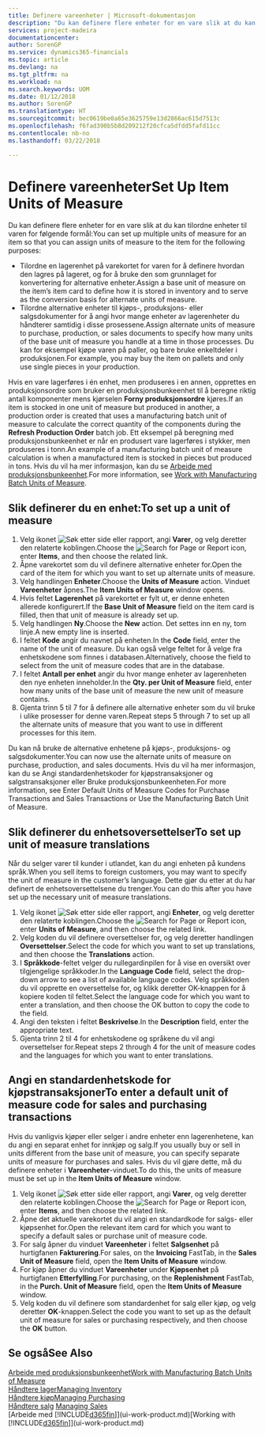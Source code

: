 ```yaml
---
title: Definere vareenheter | Microsoft-dokumentasjon
description: "Du kan definere flere enheter for en vare slik at du kan tilordne enheter til varen for følgende formål."
services: project-madeira
documentationcenter: 
author: SorenGP
ms.service: dynamics365-financials
ms.topic: article
ms.devlang: na
ms.tgt_pltfrm: na
ms.workload: na
ms.search.keywords: UOM
ms.date: 01/12/2018
ms.author: SorenGP
ms.translationtype: HT
ms.sourcegitcommit: bec0619be0a65e3625759e13d2866ac615d7513c
ms.openlocfilehash: f6fad390b5b8d209212f20cfca5dfdd5fafd11cc
ms.contentlocale: nb-no
ms.lasthandoff: 03/22/2018

---
```

# <a name="set-up-item-units-of-measure"></a><span data-ttu-id="75e55-103">Definere vareenheter</span><span class="sxs-lookup"><span data-stu-id="75e55-103">Set Up Item Units of Measure</span></span>
<span data-ttu-id="75e55-104">Du kan definere flere enheter for en vare slik at du kan tilordne enheter til varen for følgende formål:</span><span class="sxs-lookup"><span data-stu-id="75e55-104">You can set up multiple units of measure for an item so that you can assign units of measure to the item for the following purposes:</span></span>

- <span data-ttu-id="75e55-105">Tilordne en lagerenhet på varekortet for varen for å definere hvordan den lagres på lageret, og for å bruke den som grunnlaget for konvertering for alternative enheter.</span><span class="sxs-lookup"><span data-stu-id="75e55-105">Assign a base unit of measure on the item’s item card to define how it is stored in inventory and to serve as the conversion basis for alternate units of measure.</span></span>
- <span data-ttu-id="75e55-106">Tilordne alternative enheter til kjøps-, produksjons- eller salgsdokumenter for å angi hvor mange enheter av lagerenheter du håndterer samtidig i disse prosessene.</span><span class="sxs-lookup"><span data-stu-id="75e55-106">Assign alternate units of measure to purchase, production, or sales documents to specify how many units of the base unit of measure you handle at a time in those processes.</span></span> <span data-ttu-id="75e55-107">Du kan for eksempel kjøpe varen på paller, og bare bruke enkeltdeler i produksjonen.</span><span class="sxs-lookup"><span data-stu-id="75e55-107">For example, you may buy the item on pallets and only use single pieces in your production.</span></span>

<span data-ttu-id="75e55-108">Hvis en vare lagerføres i én enhet, men produseres i en annen, opprettes en produksjonsordre som bruker en produksjonsbunkeenhet til å beregne riktig antall komponenter mens kjørselen **Forny produksjonsordre** kjøres.</span><span class="sxs-lookup"><span data-stu-id="75e55-108">If an item is stocked in one unit of measure but produced in another, a production order is created that uses a manufacturing batch unit of measure to calculate the correct quantity of the components during the **Refresh Production Order** batch job.</span></span> <span data-ttu-id="75e55-109">Ett eksempel på beregning med produksjonsbunkeenhet er når en produsert vare lagerføres i stykker, men produseres i tonn.</span><span class="sxs-lookup"><span data-stu-id="75e55-109">An example of a manufacturing batch unit of measure calculation is when a manufactured item is stocked in pieces but produced in tons.</span></span> <span data-ttu-id="75e55-110">Hvis du vil ha mer informasjon, kan du se [Arbeide med produksjonsbunkeenhet](production-how-to-use-the-manufacturing-batch-unit-of-measure.md).</span><span class="sxs-lookup"><span data-stu-id="75e55-110">For more information, see [Work with Manufacturing Batch Units of Measure](production-how-to-use-the-manufacturing-batch-unit-of-measure.md).</span></span>

## <a name="to-set-up-a-unit-of-measure"></a><span data-ttu-id="75e55-111">Slik definerer du en enhet:</span><span class="sxs-lookup"><span data-stu-id="75e55-111">To set up a unit of measure</span></span>
1. <span data-ttu-id="75e55-112">Velg ikonet ![Søk etter side eller rapport](media/ui-search/search_small.png "Søk etter side eller rapport"), angi **Varer**, og velg deretter den relaterte koblingen.</span><span class="sxs-lookup"><span data-stu-id="75e55-112">Choose the ![Search for Page or Report](media/ui-search/search_small.png "Search for Page or Report icon") icon, enter **Items**, and then choose the related link.</span></span>
2. <span data-ttu-id="75e55-113">Åpne varekortet som du vil definere alternative enheter for.</span><span class="sxs-lookup"><span data-stu-id="75e55-113">Open the card of the item for which you want to set up alternate units of measure.</span></span>
3. <span data-ttu-id="75e55-114">Velg handlingen **Enheter**.</span><span class="sxs-lookup"><span data-stu-id="75e55-114">Choose the **Units of Measure** action.</span></span> <span data-ttu-id="75e55-115">Vinduet **Vareenheter** åpnes.</span><span class="sxs-lookup"><span data-stu-id="75e55-115">The **Item Units of Measure** window opens.</span></span>
4. <span data-ttu-id="75e55-116">Hvis feltet **Lagerenhet** på varekortet er fylt ut, er denne enheten allerede konfigurert.</span><span class="sxs-lookup"><span data-stu-id="75e55-116">If the **Base Unit of Measure** field on the item card is filled, then that unit of measure is already set up.</span></span>
5. <span data-ttu-id="75e55-117">Velg handlingen **Ny**.</span><span class="sxs-lookup"><span data-stu-id="75e55-117">Choose the **New** action.</span></span> <span data-ttu-id="75e55-118">Det settes inn en ny, tom linje.</span><span class="sxs-lookup"><span data-stu-id="75e55-118">A new empty line is inserted.</span></span>
6. <span data-ttu-id="75e55-119">I feltet **Kode** angir du navnet på enheten.</span><span class="sxs-lookup"><span data-stu-id="75e55-119">In the **Code** field, enter the name of the unit of measure.</span></span> <span data-ttu-id="75e55-120">Du kan også velge feltet for å velge fra enhetskodene som finnes i databasen.</span><span class="sxs-lookup"><span data-stu-id="75e55-120">Alternatively, choose the field to select from the unit of measure codes that are in the database.</span></span>
7. <span data-ttu-id="75e55-121">I feltet **Antall per enhet** angir du hvor mange enheter av lagerenheten den nye enheten inneholder.</span><span class="sxs-lookup"><span data-stu-id="75e55-121">In the **Qty. per Unit of Measure** field, enter how many units of the base unit of measure the new unit of measure contains.</span></span>
8. <span data-ttu-id="75e55-122">Gjenta trinn 5 til 7 for å definere alle alternative enheter som du vil bruke i ulike prosesser for denne varen.</span><span class="sxs-lookup"><span data-stu-id="75e55-122">Repeat steps 5 through 7 to set up all the alternate units of measure that you want to use in different processes for this item.</span></span>

<span data-ttu-id="75e55-123">Du kan nå bruke de alternative enhetene på kjøps-, produksjons- og salgsdokumenter.</span><span class="sxs-lookup"><span data-stu-id="75e55-123">You can now use the alternate units of measure on purchase, production, and sales documents.</span></span> <span data-ttu-id="75e55-124">Hvis du vil ha mer informasjon, kan du se Angi standardenhetskoder for kjøpstransaksjoner og salgstransaksjoner eller Bruke produksjonsbunkeenheten.</span><span class="sxs-lookup"><span data-stu-id="75e55-124">For more information, see Enter Default Units of Measure Codes for Purchase Transactions and Sales Transactions or Use the Manufacturing Batch Unit of Measure.</span></span>

## <a name="to-set-up-unit-of-measure-translations"></a><span data-ttu-id="75e55-125">Slik definerer du enhetsoversettelser</span><span class="sxs-lookup"><span data-stu-id="75e55-125">To set up unit of measure translations</span></span>
<span data-ttu-id="75e55-126">Når du selger varer til kunder i utlandet, kan du angi enheten på kundens språk.</span><span class="sxs-lookup"><span data-stu-id="75e55-126">When you sell items to foreign customers, you may want to specify the unit of measure in the customer’s language.</span></span> <span data-ttu-id="75e55-127">Dette gjør du etter at du har definert de enhetsoversettelsene du trenger.</span><span class="sxs-lookup"><span data-stu-id="75e55-127">You can do this after you have set up the necessary unit of measure translations.</span></span>

1. <span data-ttu-id="75e55-128">Velg ikonet ![Søk etter side eller rapport](media/ui-search/search_small.png "Søk etter side eller rapport"), angi **Enheter**, og velg deretter den relaterte koblingen.</span><span class="sxs-lookup"><span data-stu-id="75e55-128">Choose the ![Search for Page or Report](media/ui-search/search_small.png "Search for Page or Report icon") icon, enter **Units of Measure**, and then choose the related link.</span></span>
2. <span data-ttu-id="75e55-129">Velg koden du vil definere oversettelser for, og velg deretter handlingen **Oversettelser**.</span><span class="sxs-lookup"><span data-stu-id="75e55-129">Select the code for which you want to set up translations, and then choose the **Translations** action.</span></span>
3. <span data-ttu-id="75e55-130">I **Språkkode**-feltet velger du rullegardinpilen for å vise en oversikt over tilgjengelige språkkoder.</span><span class="sxs-lookup"><span data-stu-id="75e55-130">In the **Language Code** field, select the drop-down arrow to see a list of available language codes.</span></span> <span data-ttu-id="75e55-131">Velg språkkoden du vil opprette en oversettelse for, og klikk deretter OK-knappen for å kopiere koden til feltet.</span><span class="sxs-lookup"><span data-stu-id="75e55-131">Select the language code for which you want to enter a translation, and then choose the OK button to copy the code to the field.</span></span>
4. <span data-ttu-id="75e55-132">Angi den teksten i feltet **Beskrivelse**.</span><span class="sxs-lookup"><span data-stu-id="75e55-132">In the **Description** field, enter the appropriate text.</span></span>
5. <span data-ttu-id="75e55-133">Gjenta trinn 2 til 4 for enhetskodene og språkene du vil angi oversettelser for.</span><span class="sxs-lookup"><span data-stu-id="75e55-133">Repeat steps 2 through 4 for the unit of measure codes and the languages for which you want to enter translations.</span></span>

## <a name="to-enter-a-default-unit-of-measure-code-for-sales-and-purchasing-transactions"></a><span data-ttu-id="75e55-134">Angi en standardenhetskode for kjøpstransaksjoner</span><span class="sxs-lookup"><span data-stu-id="75e55-134">To enter a default unit of measure code for sales and purchasing transactions</span></span>
<span data-ttu-id="75e55-135">Hvis du vanligvis kjøper eller selger i andre enheter enn lagerenhetene, kan du angi en separat enhet for innkjøp og salg.</span><span class="sxs-lookup"><span data-stu-id="75e55-135">If you usually buy or sell in units different from the base unit of measure, you can specify separate units of measure for purchases and sales.</span></span> <span data-ttu-id="75e55-136">Hvis du vil gjøre dette, må du definere enheter i **Vareenheter**-vinduet.</span><span class="sxs-lookup"><span data-stu-id="75e55-136">To do this, the units of measure must be set up in the **Item Units of Measure** window.</span></span>

1. <span data-ttu-id="75e55-137">Velg ikonet ![Søk etter side eller rapport](media/ui-search/search_small.png "Søk etter side eller rapport"), angi **Varer**, og velg deretter den relaterte koblingen.</span><span class="sxs-lookup"><span data-stu-id="75e55-137">Choose the ![Search for Page or Report](media/ui-search/search_small.png "Search for Page or Report icon") icon, enter **Items**, and then choose the related link.</span></span>
2. <span data-ttu-id="75e55-138">Åpne det aktuelle varekortet du vil angi en standardkode for salgs- eller kjøpsenhet for.</span><span class="sxs-lookup"><span data-stu-id="75e55-138">Open the relevant item card for which you want to specify a default sales or purchase unit of measure code.</span></span>
3. <span data-ttu-id="75e55-139">For salg åpner du vinduet **Vareenheter** i feltet **Salgsenhet** på hurtigfanen **Fakturering**.</span><span class="sxs-lookup"><span data-stu-id="75e55-139">For sales, on the **Invoicing** FastTab, in the **Sales Unit of Measure** field, open the **Item Units of Measure** window.</span></span>
4. <span data-ttu-id="75e55-140">For kjøp åpner du vinduet **Vareenheter** under **Kjøpsenhet** på hurtigfanen **Etterfylling**.</span><span class="sxs-lookup"><span data-stu-id="75e55-140">For purchasing, on the **Replenishment** FastTab, in the **Purch. Unit of Measure** field, open the **Item Units of Measure** window.</span></span>
5. <span data-ttu-id="75e55-141">Velg koden du vil definere som standardenhet for salg eller kjøp, og velg deretter **OK**-knappen.</span><span class="sxs-lookup"><span data-stu-id="75e55-141">Select the code you want to set up as the default unit of measure for sales or purchasing respectively, and then choose the **OK** button.</span></span>

## <a name="see-also"></a><span data-ttu-id="75e55-142">Se også</span><span class="sxs-lookup"><span data-stu-id="75e55-142">See Also</span></span>
[<span data-ttu-id="75e55-143">Arbeide med produksjonsbunkeenhet</span><span class="sxs-lookup"><span data-stu-id="75e55-143">Work with Manufacturing Batch Units of Measure</span></span>](production-how-to-use-the-manufacturing-batch-unit-of-measure.md)  
[<span data-ttu-id="75e55-144">Håndtere lager</span><span class="sxs-lookup"><span data-stu-id="75e55-144">Managing Inventory</span></span>](inventory-manage-inventory.md)  
[<span data-ttu-id="75e55-145">Håndtere kjøp</span><span class="sxs-lookup"><span data-stu-id="75e55-145">Managing Purchasing</span></span>](purchasing-manage-purchasing.md)  
<span data-ttu-id="75e55-146">[Håndtere salg](sales-manage-sales.md)  </span><span class="sxs-lookup"><span data-stu-id="75e55-146">[Managing Sales](sales-manage-sales.md)  </span></span>  
<span data-ttu-id="75e55-147">[Arbeide med [!INCLUDE[d365fin](includes/d365fin_md.md)]](ui-work-product.md)</span><span class="sxs-lookup"><span data-stu-id="75e55-147">[Working with [!INCLUDE[d365fin](includes/d365fin_md.md)]](ui-work-product.md)</span></span>

